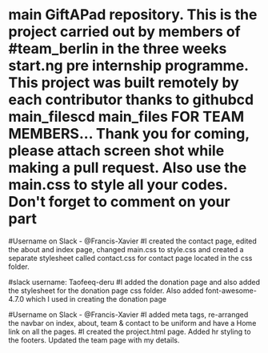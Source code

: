 # main GiftAPad repository. This is the project carried out by members of #team_berlin in the three weeks start.ng pre internship programme. This project was built remotely by each contributor thanks to githubcd main_filescd main_files FOR TEAM MEMBERS... Thank you for coming, please attach screen shot while making a pull request. Also use the main.css to style all your codes. Don't forget to comment on your part

#Username on Slack - @Francis-Xavier
#I created the contact page, edited the about and index page, changed main.css to style.css and created a separate stylesheet called contact.css for contact page located in the css folder.

#slack username: Taofeeq-deru
#I added the donation page and also added the stylesheet for the donation page css folder. Also added font-awesome-4.7.0 which I used in creating the donation page

#Username on Slack - @Francis-Xavier
#I added meta tags, re-arranged the navbar on index, about, team & contact to be uniform and have a Home link on all the pages.
#I created the project.html page. Added hr styling to the footers. Updated the team page with my details.